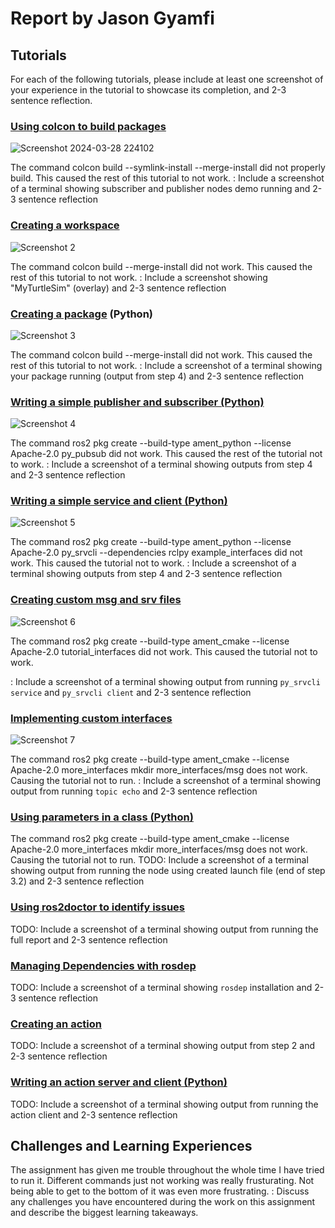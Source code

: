 # Report by Jason Gyamfi

## Tutorials

For each of the following tutorials, please include at least one screenshot of your experience in the tutorial to showcase its completion, and 2-3 sentence reflection.

### [Using colcon to build packages](https://docs.ros.org/en/humble/Tutorials/Beginner-Client-Libraries/Colcon-Tutorial.html)
![Screenshot 2024-03-28 224102](https://github.com/gyamfi01/project04-gyamfi01/assets/112565160/3976dc76-9e38-483f-a34d-c8402008ed07)

The command colcon build --symlink-install --merge-install did not properly build. This caused the rest of this tutorial to not work.
: Include a screenshot of a terminal showing subscriber and publisher nodes demo running and 2-3 sentence reflection

### [Creating a workspace](https://docs.ros.org/en/humble/Tutorials/Beginner-Client-Libraries/Creating-A-Workspace/Creating-A-Workspace.html)
![Screenshot 2](https://github.com/gyamfi01/project04-gyamfi01/assets/112565160/0202e397-4bbe-405c-adb7-3dd375aa2949)

The command colcon build --merge-install did not work. This caused the rest of this tutorial to not work.
: Include a screenshot showing "MyTurtleSim" (overlay) and 2-3 sentence reflection

### [Creating a package](https://docs.ros.org/en/humble/Tutorials/Beginner-Client-Libraries/Creating-Your-First-ROS2-Package.html) (Python)
![Screenshot 3](https://github.com/gyamfi01/project04-gyamfi01/assets/112565160/51a19f2f-cf04-4829-8128-a80055843062)


The command colcon build --merge-install did not work. This caused the rest of this tutorial to not work.
: Include a screenshot of a terminal showing your package running (output from step 4) and 2-3 sentence reflection

### [Writing a simple publisher and subscriber (Python)](https://docs.ros.org/en/humble/Tutorials/Beginner-Client-Libraries/Writing-A-Simple-Py-Publisher-And-Subscriber.html)
![Screenshot 4](https://github.com/gyamfi01/project04-gyamfi01/assets/112565160/a7c233af-64c4-474a-8cc3-441492e8fa6c)


The command ros2 pkg create --build-type ament_python --license Apache-2.0 py_pubsub did not work. This caused the rest of the tutorial not to work.
: Include a screenshot of a terminal showing outputs from step 4 and 2-3 sentence reflection

### [Writing a simple service and client (Python)](https://docs.ros.org/en/humble/Tutorials/Beginner-Client-Libraries/Writing-A-Simple-Py-Service-And-Client.html)
![Screenshot 5](https://github.com/gyamfi01/project04-gyamfi01/assets/112565160/619f028a-e3c2-4f04-b228-17e5d262317f)

The command ros2 pkg create --build-type ament_python --license Apache-2.0 py_srvcli --dependencies rclpy example_interfaces did not work. This caused the tutorial not to work.
: Include a screenshot of a terminal showing outputs from step 4 and 2-3 sentence reflection

### [Creating custom msg and srv files](https://docs.ros.org/en/humble/Tutorials/Beginner-Client-Libraries/Custom-ROS2-Interfaces.html)
![Screenshot 6](https://github.com/gyamfi01/project04-gyamfi01/assets/112565160/4d741f27-68af-4cde-aee6-d83c0ca6aac7)

The command ros2 pkg create --build-type ament_cmake --license Apache-2.0 tutorial_interfaces did not work. This caused the tutorial not to work.

: Include a screenshot of a terminal showing output from running `py_srvcli service` and `py_srvcli client` and 2-3 sentence reflection

### [Implementing custom interfaces](https://docs.ros.org/en/humble/Tutorials/Beginner-Client-Libraries/Single-Package-Define-And-Use-Interface.html)
![Screenshot 7](https://github.com/gyamfi01/project04-gyamfi01/assets/112565160/993636e7-b95f-4556-b722-520034cf4145)

The command ros2 pkg create --build-type ament_cmake --license Apache-2.0 more_interfaces
mkdir more_interfaces/msg does not work. Causing the tutorial not to run.
: Include a screenshot of a terminal showing output from running `topic echo` and 2-3 sentence reflection

### [Using parameters in a class (Python)](https://docs.ros.org/en/humble/Tutorials/Beginner-Client-Libraries/Using-Parameters-In-A-Class-Python.html)

The command ros2 pkg create --build-type ament_cmake --license Apache-2.0 more_interfaces
mkdir more_interfaces/msg does not work. Causing the tutorial not to run.
TODO: Include a screenshot of a terminal showing output from running the node using created launch file (end of step 3.2) and 2-3 sentence reflection

### [Using ros2doctor to identify issues](https://docs.ros.org/en/humble/Tutorials/Beginner-Client-Libraries/Getting-Started-With-Ros2doctor.html)

TODO: Include a screenshot of a terminal showing output from running the full report and 2-3 sentence reflection

### [Managing Dependencies with rosdep](https://docs.ros.org/en/humble/Tutorials/Intermediate/Rosdep.html)

TODO: Include a screenshot of a terminal showing `rosdep` installation and 2-3 sentence reflection

### [Creating an action](https://docs.ros.org/en/humble/Tutorials/Intermediate/Creating-an-Action.html)

TODO: Include a screenshot of a terminal showing output from step 2 and 2-3 sentence reflection

### [Writing an action server and client (Python)](https://docs.ros.org/en/humble/Tutorials/Intermediate/Writing-an-Action-Server-Client/Py.html)

TODO: Include a screenshot of a terminal showing output from running the action client and 2-3 sentence reflection

## Challenges and Learning Experiences
The assignment has given me trouble throughout the whole time I have tried to run it. Different commands just not working was really frusturating. Not being able to get to the bottom of it was even more frustrating.
: Discuss any challenges you have encountered during the work on this assignment and describe the biggest learning takeaways.
